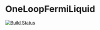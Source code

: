 # OneLoopFermiLiquid

[![Build Status](https://github.com/dcerkoney/OneLoopFermiLiquid.jl/actions/workflows/CI.yml/badge.svg?branch=main)](https://github.com/dcerkoney/OneLoopFermiLiquid.jl/actions/workflows/CI.yml?query=branch%3Amain)
